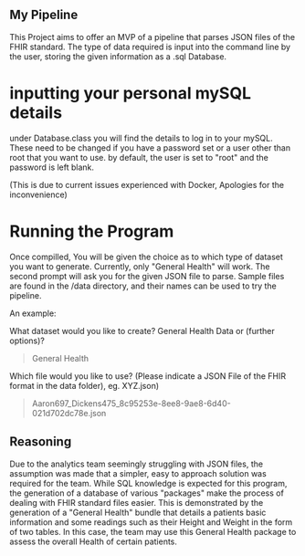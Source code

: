 ## My Pipeline

This Project aims to offer an MVP of a pipeline that parses JSON files of the FHIR standard. The type of data required is input into the command line by the user, storing the given information as a .sql Database.

# inputting your personal mySQL details

under Database.class you will find the details to log in to your mySQL. These need to be changed if you have a password set or a user other than root that you want to use. by default, the user is set to "root" and the password is left blank.

(This is due to current issues experienced with Docker, Apologies for the inconvenience)

# Running the Program

Once compilled, You will be given the choice as to which type of dataset you want to generate. Currently, only "General Health" will work. The second prompt will ask you for the given JSON file to parse. Sample files are found in the /data directory, and their names can be used to try the pipeline.

An example:

What dataset would you like to create? General Health Data or (further options)?

> General Health

Which file would you like to use?
(Please indicate a JSON File of the FHIR format in the data folder), eg. XYZ.json)

> Aaron697_Dickens475_8c95253e-8ee8-9ae8-6d40-021d702dc78e.json


## Reasoning

Due to the analytics team seemingly struggling with JSON files, the assumption was made that a simpler, easy to approach solution was required for the team. While SQL knowledge is expected for this program, the generation of a database of various "packages" make the process of dealing with FHIR standard files easier. This is demonstrated by the generation of a "General Health" bundle that details a patients basic information and some readings such as their Height and Weight in the form of two tables. In this case, the team may use this General Health package to assess the overall Health of certain patients.

